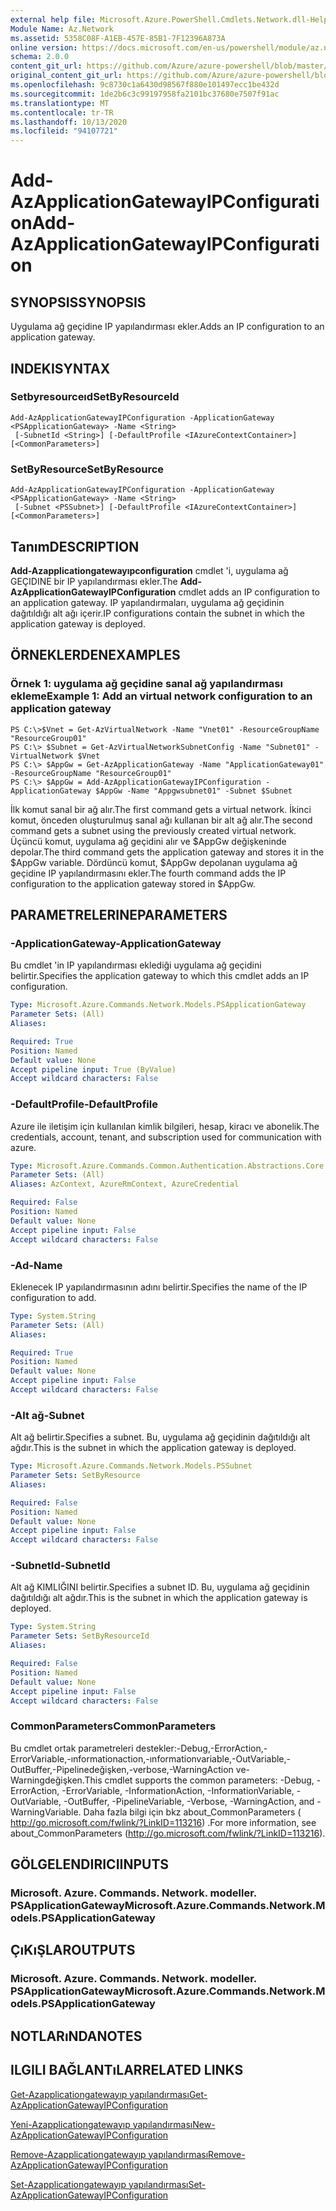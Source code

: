 ```yaml
---
external help file: Microsoft.Azure.PowerShell.Cmdlets.Network.dll-Help.xml
Module Name: Az.Network
ms.assetid: 5358C08F-A1EB-457E-85B1-7F12396A873A
online version: https://docs.microsoft.com/en-us/powershell/module/az.network/add-azapplicationgatewayipconfiguration
schema: 2.0.0
content_git_url: https://github.com/Azure/azure-powershell/blob/master/src/Network/Network/help/Add-AzApplicationGatewayIPConfiguration.md
original_content_git_url: https://github.com/Azure/azure-powershell/blob/master/src/Network/Network/help/Add-AzApplicationGatewayIPConfiguration.md
ms.openlocfilehash: 9c8730c1a6430d98567f880e101497ecc1be432d
ms.sourcegitcommit: 1de2b6c3c99197958fa2101bc37680e7507f91ac
ms.translationtype: MT
ms.contentlocale: tr-TR
ms.lasthandoff: 10/13/2020
ms.locfileid: "94107721"
---
```

# <span data-ttu-id="02ace-101">Add-AzApplicationGatewayIPConfiguration</span><span class="sxs-lookup"><span data-stu-id="02ace-101">Add-AzApplicationGatewayIPConfiguration</span></span>

## <span data-ttu-id="02ace-102">SYNOPSIS</span><span class="sxs-lookup"><span data-stu-id="02ace-102">SYNOPSIS</span></span>
<span data-ttu-id="02ace-103">Uygulama ağ geçidine IP yapılandırması ekler.</span><span class="sxs-lookup"><span data-stu-id="02ace-103">Adds an IP configuration to an application gateway.</span></span>

## <span data-ttu-id="02ace-104">INDEKI</span><span class="sxs-lookup"><span data-stu-id="02ace-104">SYNTAX</span></span>

### <span data-ttu-id="02ace-105">Setbyresourceıd</span><span class="sxs-lookup"><span data-stu-id="02ace-105">SetByResourceId</span></span>
```
Add-AzApplicationGatewayIPConfiguration -ApplicationGateway <PSApplicationGateway> -Name <String>
 [-SubnetId <String>] [-DefaultProfile <IAzureContextContainer>] [<CommonParameters>]
```

### <span data-ttu-id="02ace-106">SetByResource</span><span class="sxs-lookup"><span data-stu-id="02ace-106">SetByResource</span></span>
```
Add-AzApplicationGatewayIPConfiguration -ApplicationGateway <PSApplicationGateway> -Name <String>
 [-Subnet <PSSubnet>] [-DefaultProfile <IAzureContextContainer>] [<CommonParameters>]
```

## <span data-ttu-id="02ace-107">Tanım</span><span class="sxs-lookup"><span data-stu-id="02ace-107">DESCRIPTION</span></span>
<span data-ttu-id="02ace-108">**Add-Azapplicationgatewayıpconfiguration** cmdlet 'i, uygulama ağ GEÇIDINE bir IP yapılandırması ekler.</span><span class="sxs-lookup"><span data-stu-id="02ace-108">The **Add-AzApplicationGatewayIPConfiguration** cmdlet adds an IP configuration to an application gateway.</span></span>
<span data-ttu-id="02ace-109">IP yapılandırmaları, uygulama ağ geçidinin dağıtıldığı alt ağı içerir.</span><span class="sxs-lookup"><span data-stu-id="02ace-109">IP configurations contain the subnet in which the application gateway is deployed.</span></span>

## <span data-ttu-id="02ace-110">ÖRNEKLERDEN</span><span class="sxs-lookup"><span data-stu-id="02ace-110">EXAMPLES</span></span>

### <span data-ttu-id="02ace-111">Örnek 1: uygulama ağ geçidine sanal ağ yapılandırması ekleme</span><span class="sxs-lookup"><span data-stu-id="02ace-111">Example 1: Add an virtual network configuration to an application gateway</span></span>
```
PS C:\>$Vnet = Get-AzVirtualNetwork -Name "Vnet01" -ResourceGroupName "ResourceGroup01"
PS C:\> $Subnet = Get-AzVirtualNetworkSubnetConfig -Name "Subnet01" -VirtualNetwork $Vnet 
PS C:\> $AppGw = Get-AzApplicationGateway -Name "ApplicationGateway01" -ResourceGroupName "ResourceGroup01"
PS C:\> $AppGw = Add-AzApplicationGatewayIPConfiguration -ApplicationGateway $AppGw -Name "Appgwsubnet01" -Subnet $Subnet
```

<span data-ttu-id="02ace-112">İlk komut sanal bir ağ alır.</span><span class="sxs-lookup"><span data-stu-id="02ace-112">The first command gets a virtual network.</span></span>
<span data-ttu-id="02ace-113">İkinci komut, önceden oluşturulmuş sanal ağı kullanan bir alt ağ alır.</span><span class="sxs-lookup"><span data-stu-id="02ace-113">The second command gets a subnet using the previously created virtual network.</span></span>
<span data-ttu-id="02ace-114">Üçüncü komut, uygulama ağ geçidini alır ve $AppGw değişkeninde depolar.</span><span class="sxs-lookup"><span data-stu-id="02ace-114">The third command gets the application gateway and stores it in the $AppGw variable.</span></span>
<span data-ttu-id="02ace-115">Dördüncü komut, $AppGw depolanan uygulama ağ geçidine IP yapılandırmasını ekler.</span><span class="sxs-lookup"><span data-stu-id="02ace-115">The fourth command adds the IP configuration to the application gateway stored in $AppGw.</span></span>

## <span data-ttu-id="02ace-116">PARAMETRELERINE</span><span class="sxs-lookup"><span data-stu-id="02ace-116">PARAMETERS</span></span>

### <span data-ttu-id="02ace-117">-ApplicationGateway</span><span class="sxs-lookup"><span data-stu-id="02ace-117">-ApplicationGateway</span></span>
<span data-ttu-id="02ace-118">Bu cmdlet 'in IP yapılandırması eklediği uygulama ağ geçidini belirtir.</span><span class="sxs-lookup"><span data-stu-id="02ace-118">Specifies the application gateway to which this cmdlet adds an IP configuration.</span></span>

```yaml
Type: Microsoft.Azure.Commands.Network.Models.PSApplicationGateway
Parameter Sets: (All)
Aliases:

Required: True
Position: Named
Default value: None
Accept pipeline input: True (ByValue)
Accept wildcard characters: False
```

### <span data-ttu-id="02ace-119">-DefaultProfile</span><span class="sxs-lookup"><span data-stu-id="02ace-119">-DefaultProfile</span></span>
<span data-ttu-id="02ace-120">Azure ile iletişim için kullanılan kimlik bilgileri, hesap, kiracı ve abonelik.</span><span class="sxs-lookup"><span data-stu-id="02ace-120">The credentials, account, tenant, and subscription used for communication with azure.</span></span>

```yaml
Type: Microsoft.Azure.Commands.Common.Authentication.Abstractions.Core.IAzureContextContainer
Parameter Sets: (All)
Aliases: AzContext, AzureRmContext, AzureCredential

Required: False
Position: Named
Default value: None
Accept pipeline input: False
Accept wildcard characters: False
```

### <span data-ttu-id="02ace-121">-Ad</span><span class="sxs-lookup"><span data-stu-id="02ace-121">-Name</span></span>
<span data-ttu-id="02ace-122">Eklenecek IP yapılandırmasının adını belirtir.</span><span class="sxs-lookup"><span data-stu-id="02ace-122">Specifies the name of the IP configuration to add.</span></span>

```yaml
Type: System.String
Parameter Sets: (All)
Aliases:

Required: True
Position: Named
Default value: None
Accept pipeline input: False
Accept wildcard characters: False
```

### <span data-ttu-id="02ace-123">-Alt ağ</span><span class="sxs-lookup"><span data-stu-id="02ace-123">-Subnet</span></span>
<span data-ttu-id="02ace-124">Alt ağ belirtir.</span><span class="sxs-lookup"><span data-stu-id="02ace-124">Specifies a subnet.</span></span>
<span data-ttu-id="02ace-125">Bu, uygulama ağ geçidinin dağıtıldığı alt ağdır.</span><span class="sxs-lookup"><span data-stu-id="02ace-125">This is the subnet in which the application gateway is deployed.</span></span>

```yaml
Type: Microsoft.Azure.Commands.Network.Models.PSSubnet
Parameter Sets: SetByResource
Aliases:

Required: False
Position: Named
Default value: None
Accept pipeline input: False
Accept wildcard characters: False
```

### <span data-ttu-id="02ace-126">-SubnetId</span><span class="sxs-lookup"><span data-stu-id="02ace-126">-SubnetId</span></span>
<span data-ttu-id="02ace-127">Alt ağ KIMLIĞINI belirtir.</span><span class="sxs-lookup"><span data-stu-id="02ace-127">Specifies a subnet ID.</span></span>
<span data-ttu-id="02ace-128">Bu, uygulama ağ geçidinin dağıtıldığı alt ağdır.</span><span class="sxs-lookup"><span data-stu-id="02ace-128">This is the subnet in which the application gateway is deployed.</span></span>

```yaml
Type: System.String
Parameter Sets: SetByResourceId
Aliases:

Required: False
Position: Named
Default value: None
Accept pipeline input: False
Accept wildcard characters: False
```

### <span data-ttu-id="02ace-129">CommonParameters</span><span class="sxs-lookup"><span data-stu-id="02ace-129">CommonParameters</span></span>
<span data-ttu-id="02ace-130">Bu cmdlet ortak parametreleri destekler:-Debug,-ErrorAction,-ErrorVariable,-ınformationaction,-ınformationvariable,-OutVariable,-OutBuffer,-Pipelinedeğişken,-verbose,-WarningAction ve-Warningdeğişken.</span><span class="sxs-lookup"><span data-stu-id="02ace-130">This cmdlet supports the common parameters: -Debug, -ErrorAction, -ErrorVariable, -InformationAction, -InformationVariable, -OutVariable, -OutBuffer, -PipelineVariable, -Verbose, -WarningAction, and -WarningVariable.</span></span> <span data-ttu-id="02ace-131">Daha fazla bilgi için bkz about_CommonParameters ( http://go.microsoft.com/fwlink/?LinkID=113216) .</span><span class="sxs-lookup"><span data-stu-id="02ace-131">For more information, see about_CommonParameters (http://go.microsoft.com/fwlink/?LinkID=113216).</span></span>

## <span data-ttu-id="02ace-132">GÖLGELENDIRICI</span><span class="sxs-lookup"><span data-stu-id="02ace-132">INPUTS</span></span>

### <span data-ttu-id="02ace-133">Microsoft. Azure. Commands. Network. modeller. PSApplicationGateway</span><span class="sxs-lookup"><span data-stu-id="02ace-133">Microsoft.Azure.Commands.Network.Models.PSApplicationGateway</span></span>

## <span data-ttu-id="02ace-134">ÇıKıŞLAR</span><span class="sxs-lookup"><span data-stu-id="02ace-134">OUTPUTS</span></span>

### <span data-ttu-id="02ace-135">Microsoft. Azure. Commands. Network. modeller. PSApplicationGateway</span><span class="sxs-lookup"><span data-stu-id="02ace-135">Microsoft.Azure.Commands.Network.Models.PSApplicationGateway</span></span>

## <span data-ttu-id="02ace-136">NOTLARıNDA</span><span class="sxs-lookup"><span data-stu-id="02ace-136">NOTES</span></span>

## <span data-ttu-id="02ace-137">ILGILI BAĞLANTıLAR</span><span class="sxs-lookup"><span data-stu-id="02ace-137">RELATED LINKS</span></span>

[<span data-ttu-id="02ace-138">Get-Azapplicationgatewayıp yapılandırması</span><span class="sxs-lookup"><span data-stu-id="02ace-138">Get-AzApplicationGatewayIPConfiguration</span></span>](./Get-AzApplicationGatewayIPConfiguration.md)

[<span data-ttu-id="02ace-139">Yeni-Azapplicationgatewayıp yapılandırması</span><span class="sxs-lookup"><span data-stu-id="02ace-139">New-AzApplicationGatewayIPConfiguration</span></span>](./New-AzApplicationGatewayIPConfiguration.md)

[<span data-ttu-id="02ace-140">Remove-Azapplicationgatewayıp yapılandırması</span><span class="sxs-lookup"><span data-stu-id="02ace-140">Remove-AzApplicationGatewayIPConfiguration</span></span>](./Remove-AzApplicationGatewayIPConfiguration.md)

[<span data-ttu-id="02ace-141">Set-Azapplicationgatewayıp yapılandırması</span><span class="sxs-lookup"><span data-stu-id="02ace-141">Set-AzApplicationGatewayIPConfiguration</span></span>](./Set-AzApplicationGatewayIPConfiguration.md)


